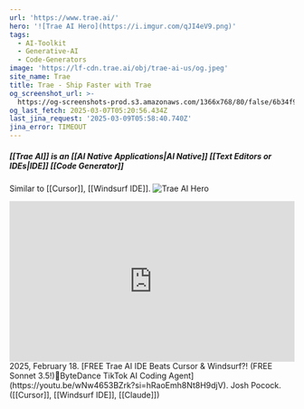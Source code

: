 ```yaml
---
url: 'https://www.trae.ai/'
hero: '![Trae AI Hero](https://i.imgur.com/qJI4eV9.png)'
tags:
  - AI-Toolkit
  - Generative-AI
  - Code-Generators
image: 'https://lf-cdn.trae.ai/obj/trae-ai-us/og.jpeg'
site_name: Trae
title: Trae - Ship Faster with Trae
og_screenshot_url: >-
  https://og-screenshots-prod.s3.amazonaws.com/1366x768/80/false/6b34f9e65ca9d66ebb883d04c7169192623329b90460fdb514571a4245d82d8a.jpeg
og_last_fetch: 2025-03-07T05:20:56.434Z
last_jina_request: '2025-03-09T05:58:40.740Z'
jina_error: TIMEOUT
---
```

##### [[Trae AI]] is an  [[AI Native Applications|AI Native]] [[Text Editors or IDEs|IDE]] [[Code Generator]]
Similar to [[Cursor]], [[Windsurf IDE]].
![Trae AI Hero](https://i.imgur.com/qJI4eV9.png)

<iframe 
  style="aspect-ratio:16/9;width:100%;height:auto" 
  src="https://www.youtube.com/embed/wNw4653BZrk?si=hRaoEmh8Nt8H9djV" 
  title="YouTube video player" 
  frameborder="0" 
  allow="accelerometer; autoplay; clipboard-write; encrypted-media; gyroscope; picture-in-picture; web-share" 
  referrerpolicy="strict-origin-when-cross-origin" 
  allowfullscreen
></iframe>
2025, February 18. [FREE Trae AI IDE Beats Cursor & Windsurf?! (FREE Sonnet 3.5!)🤖ByteDance TikTok AI Coding Agent](https://youtu.be/wNw4653BZrk?si=hRaoEmh8Nt8H9djV). Josh Pocock. ([[Cursor]], [[Windsurf IDE]], [[Claude]])



